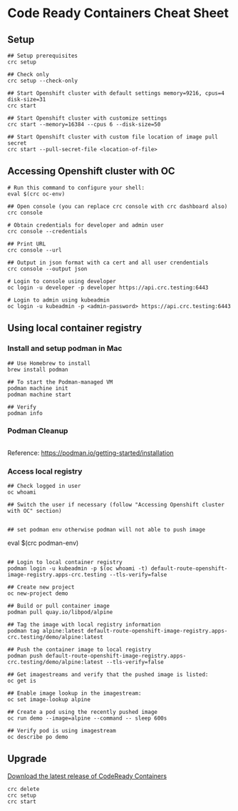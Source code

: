# Code Ready Containers Cheat Sheet

## Setup 
```
## Setup prerequisites
crc setup

## Check only 
crc setup --check-only

## Start Openshift cluster with default settings memory=9216, cpus=4 disk-size=31
crc start

## Start Openshift cluster with customize settings
crc start --memory=16384 --cpus 6 --disk-size=50

## Start Openshift cluster with custom file location of image pull secret
crc start --pull-secret-file <location-of-file>
```

## Accessing Openshift cluster with OC
```
# Run this command to configure your shell:
eval $(crc oc-env)

## Open console (you can replace crc console with crc dashboard also)
crc console

# Obtain credentials for developer and admin user
crc console --credentials

## Print URL
crc console --url

## Output in json format with ca cert and all user crendentials
crc console --output json

# Login to console using developer
oc login -u developer -p developer https://api.crc.testing:6443

# Login to admin using kubeadmin 
oc login -u kubeadmin -p <admin-password> https://api.crc.testing:6443
```


## Using local container registry

### Install and setup podman in Mac
```
## Use Homebrew to install
brew install podman

## To start the Podman-managed VM
podman machine init
podman machine start

## Verify 
podman info
```

### Podman Cleanup
```
```

Reference: https://podman.io/getting-started/installation

### Access local registry

```
## Check logged in user
oc whoami

## Switch the user if necessary (follow "Accessing Openshift cluster with OC" section)


## set podman env otherwise podman will not able to push image
```
eval $(crc podman-env)
```

## Login to local container registry
podman login -u kubeadmin -p $(oc whoami -t) default-route-openshift-image-registry.apps-crc.testing --tls-verify=false

## Create new project 
oc new-project demo

## Build or pull container image
podman pull quay.io/libpod/alpine

## Tag the image with local registry information
podman tag alpine:latest default-route-openshift-image-registry.apps-crc.testing/demo/alpine:latest

## Push the container image to local registry
podman push default-route-openshift-image-registry.apps-crc.testing/demo/alpine:latest --tls-verify=false

## Get imagestreams and verify that the pushed image is listed:
oc get is

## Enable image lookup in the imagestream:
oc set image-lookup alpine

## Create a pod using the recently pushed image
oc run demo --image=alpine --command -- sleep 600s

## Verify pod is using imagestream
oc describe po demo
```

## Upgrade
[Download the latest release of CodeReady Containers](https://cloud.redhat.com/openshift/create/local)
```
crc delete
crc setup
crc start
```

